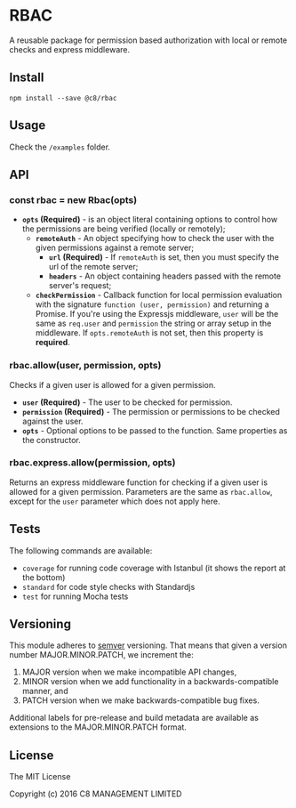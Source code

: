 # RBAC
A reusable package for permission based authorization with local or remote checks and express middleware.

## Install
```
npm install --save @c8/rbac
```

## Usage
Check the `/examples` folder.

## API
### const rbac = new Rbac(opts)
 * **`opts` (Required)** -  is an object literal containing options to control how the permissions are being verified (locally or remotely);
   * **`remoteAuth`** - An object specifying how to check the user with the given permissions against a remote server;
     * **`url` (Required)** - If `remoteAuth` is set, then you must specify the url of the remote server;
     * **`headers`** - An object containing headers passed with the remote server's request;
   * **`checkPermission`** - Callback function for local permission evaluation with the signature `function (user, permission)` and returning a Promise. If you're using the Expressjs middleware, `user` will be the same as `req.user` and `permission` the string or array setup in the middleware. If `opts.remoteAuth` is not set, then this property is **required**.

### rbac.allow(user, permission, opts)
   Checks if a given user is allowed for a given permission.
   * **`user` (Required)** - The user to be checked for permission.
   * **`permission` (Required)** - The permission or permissions to be checked against the user.
   * **`opts`** - Optional options to be passed to the function. Same properties as the constructor.

### rbac.express.allow(permission, opts)
 Returns an express middleware function for checking if a given user is allowed for a given permission. Parameters are the same as `rbac.allow`, except for the `user` parameter which does not apply here.

## Tests

The following commands are available:
+ `coverage` for running code coverage with Istanbul (it shows the report at the bottom)
+ `standard` for code style checks with Standardjs
+ `test` for running Mocha tests

## Versioning
This module adheres to [semver](http://semver.org/) versioning. That means that given a version number MAJOR.MINOR.PATCH, we increment the:

1. MAJOR version when we make incompatible API changes,
2. MINOR version when we add functionality in a backwards-compatible manner, and
3. PATCH version when we make backwards-compatible bug fixes.

Additional labels for pre-release and build metadata are available as extensions to the MAJOR.MINOR.PATCH format.

## License
The MIT License

Copyright (c) 2016 C8 MANAGEMENT LIMITED
